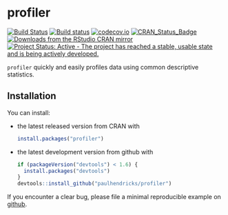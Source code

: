 <!-- README.md is generated from README.Rmd. Please edit that file -->
profiler
========

[![Build Status](https://travis-ci.org/paulhendricks/profiler.png?branch=master)](https://travis-ci.org/paulhendricks/profiler) [![Build status](https://ci.appveyor.com/api/projects/status/lp9v22mu0kvg11v2/branch/master?svg=true)](https://ci.appveyor.com/project/paulhendricks/profiler/branch/master) [![codecov.io](http://codecov.io/github/paulhendricks/profiler/coverage.svg?branch=master)](http://codecov.io/github/paulhendricks/profiler?branch=master) [![CRAN\_Status\_Badge](http://www.r-pkg.org/badges/version/profiler)](http://cran.r-project.org/package=profiler) [![Downloads from the RStudio CRAN mirror](http://cranlogs.r-pkg.org/badges/profiler)](http://cran.rstudio.com/package=profiler) [![Project Status: Active - The project has reached a stable, usable state and is being actively developed.](http://www.repostatus.org/badges/0.1.0/active.svg)](http://www.repostatus.org/#active)

`profiler` quickly and easily profiles data using common descriptive statistics.

Installation
------------

You can install:

-   the latest released version from CRAN with

    ``` r
    install.packages("profiler")
    ```

-   the latest development version from github with

    ``` r
    if (packageVersion("devtools") < 1.6) {
      install.packages("devtools")
    }
    devtools::install_github("paulhendricks/profiler")
    ```

If you encounter a clear bug, please file a minimal reproducible example on [github](https://github.com/paulhendricks/profiler/issues).
